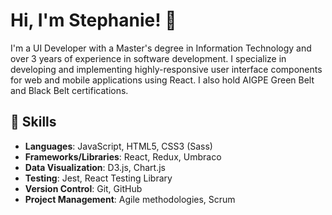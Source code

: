 # Hi, I'm Stephanie! 👋

I'm a UI Developer with a Master's degree in Information Technology and over 3 years of experience in software development. I specialize in developing and implementing highly-responsive user interface components for web and mobile applications using React. I also hold AIGPE Green Belt and Black Belt certifications.

## 🌟 Skills
- **Languages**: JavaScript, HTML5, CSS3 (Sass)
- **Frameworks/Libraries**: React, Redux, Umbraco
- **Data Visualization**: D3.js, Chart.js
- **Testing**: Jest, React Testing Library
- **Version Control**: Git, GitHub
- **Project Management**: Agile methodologies, Scrum



